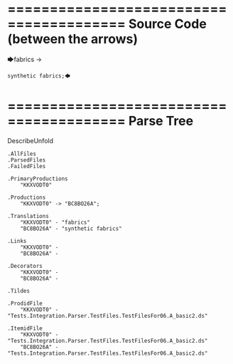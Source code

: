 ========================================
Source Code (between the arrows)
========================================

🡆fabrics -> 
	
	synthetic fabrics;🡄

========================================
Parse Tree
========================================
DescribeUnfold

    .AllFiles
    .ParsedFiles
    .FailedFiles

    .PrimaryProductions
        "KKXVODT0" 

    .Productions
        "KKXVODT0" -> "BC8BO26A";

    .Translations
        "KKXVODT0" - "fabrics"
        "BC8BO26A" - "synthetic fabrics"

    .Links
        "KKXVODT0" - 
        "BC8BO26A" - 

    .Decorators
        "KKXVODT0" - 
        "BC8BO26A" - 

    .Tildes

    .ProdidFile
        "KKXVODT0" - "Tests.Integration.Parser.TestFiles.TestFilesFor06.A_basic2.ds"

    .ItemidFile
        "KKXVODT0" - "Tests.Integration.Parser.TestFiles.TestFilesFor06.A_basic2.ds"
        "BC8BO26A" - "Tests.Integration.Parser.TestFiles.TestFilesFor06.A_basic2.ds"

